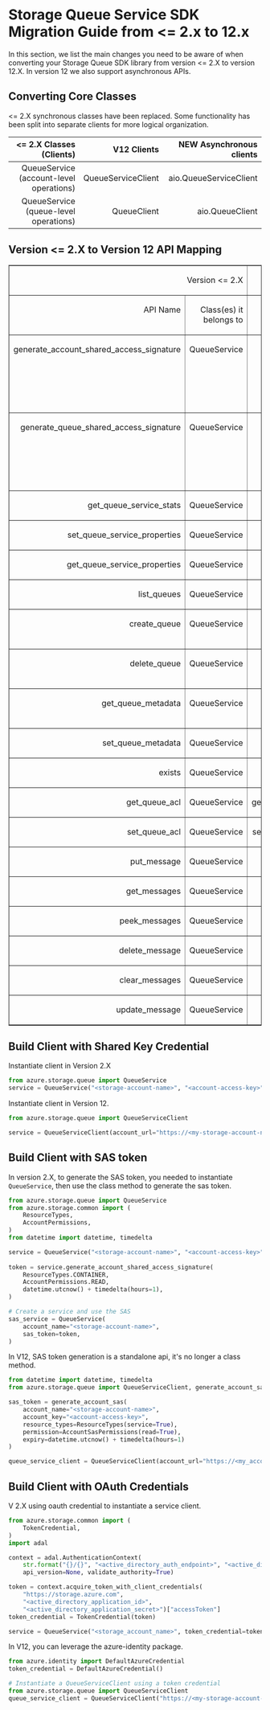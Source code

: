 # Storage Queue Service SDK Migration Guide from <= 2.x to 12.x

In this section, we list the main changes you need to be aware of when converting your Storage Queue SDK library from version <= 2.X to version 12.X.
In version 12 we also support asynchronous APIs.

## Converting Core Classes
<= 2.X synchronous classes have been replaced. Some functionality has been split into separate clients for more logical organization.

| <= 2.X Classes (Clients)  | V12 Clients | NEW Asynchronous clients |
|---:|---:|---:|
| QueueService (account-level operations) | QueueServiceClient | aio.QueueServiceClient |
| QueueService (queue-level operations) | QueueClient   | aio.QueueClient |

## Version <= 2.X to Version 12 API Mapping

<table border="1" cellspacing="0" cellpadding="0">
    <tbody>
        <tr>
            <td width="353" colspan="2" valign="top">
                <p align="right">
                    Version &lt;= 2.X
                </p>
            </td>
            <td width="270" colspan="2" valign="top">
                <p align="right">
                    Version 12.X
                </p>
            </td>
        </tr>
        <tr>
            <td width="242" valign="top">
                <p align="right">
                    API Name
                </p>
            </td>
            <td width="111" valign="top">
                <p align="right">
                    Class(es) it belongs to
                </p>
            </td>
            <td width="163" valign="top">
                <p align="right">
                    API Name
                </p>
            </td>
            <td width="107" valign="top">
                <p align="right">
                    Class(es) it belongs to
                </p>
            </td>
        </tr>
        <tr>
            <td width="242" valign="top">
                <p align="right">
                    generate_account_shared_access_signature
                </p>
            </td>
            <td width="111" valign="top">
                <p align="right">
                    QueueService
                </p>
            </td>
            <td width="163" valign="top">
                <p align="right">
                    generate_account_sas
                </p>
            </td>
            <td width="107" valign="top">
                <p align="right">
                    It’s not a class method.
                </p>
                <p align="right">
                    Just import from azure.storage.queue directly
                </p>
            </td>
        </tr>
        <tr>
            <td width="242" valign="top">
                <p align="right">
                    generate_queue_shared_access_signature
                </p>
            </td>
            <td width="111" valign="top">
                <p align="right">
                    QueueService
                </p>
            </td>
            <td width="163" valign="top">
                <p align="right">
                    generate_queue_sas
                </p>
            </td>
            <td width="107" valign="top">
                <p align="right">
                    It’s not a class method.
                </p>
                <p align="right">
                    Just import from azure.storage.queue directly
                </p>
            </td>
        </tr>
        <tr>
            <td width="242" valign="top">
                <p align="right">
                    get_queue_service_stats
                </p>
            </td>
            <td width="111" valign="top">
                <p align="right">
                    QueueService
                </p>
            </td>
            <td width="163" valign="top">
                <p align="right">
                    get_service_stats
                </p>
            </td>
            <td width="107" valign="top">
                <p align="right">
                    QueueServiceClient
                </p>
            </td>
        </tr>
        <tr>
            <td width="242" valign="top">
                <p align="right">
                    set_queue_service_properties
                </p>
            </td>
            <td width="111" valign="top">
                <p align="right">
                    QueueService
                </p>
            </td>
            <td width="163" valign="top">
                <p align="right">
                    set_service_properties
                </p>
            </td>
            <td width="107" valign="top">
                <p align="right">
                    QueueServiceClient
                </p>
            </td>
        </tr>
        <tr>
            <td width="242" valign="top">
                <p align="right">
                    get_queue_service_properties
                </p>
            </td>
            <td width="111" valign="top">
                <p align="right">
                    QueueService
                </p>
            </td>
            <td width="163" valign="top">
                <p align="right">
                    get_service_properties
                </p>
            </td>
            <td width="107" valign="top">
                <p align="right">
                    QueueServiceClient
                </p>
            </td>
        </tr>
        <tr>
            <td width="242" valign="top">
                <p align="right">
                    list_queues
                </p>
            </td>
            <td width="111" valign="top">
                <p align="right">
                    QueueService
                </p>
            </td>
            <td width="163" valign="top">
                <p align="right">
                    list_queues
                </p>
            </td>
            <td width="107" valign="top">
                <p align="right">
                    QueueServiceClient
                </p>
            </td>
        </tr>
        <tr>
            <td width="242" valign="top">
                <p align="right">
                    create_queue
                </p>
            </td>
            <td width="111" valign="top">
                <p align="right">
                    QueueService
                </p>
            </td>
            <td width="163" valign="top">
                <p align="right">
                    create_queue
                </p>
            </td>
            <td width="107" valign="top">
                <p align="right">
                    QueueServiceClient or QueueClient
                </p>
            </td>
        </tr>
        <tr>
            <td width="242" valign="top">
                <p align="right">
                    delete_queue
                </p>
            </td>
            <td width="111" valign="top">
                <p align="right">
                    QueueService
                </p>
            </td>
            <td width="163" valign="top">
                <p align="right">
                    delete_queue
                </p>
            </td>
            <td width="107" valign="top">
                <p align="right">
                    QueueServiceClient or QueueClient
                </p>
            </td>
        </tr>
        <tr>
            <td width="242" valign="top">
                <p align="right">
                    get_queue_metadata
                </p>
            </td>
            <td width="111" valign="top">
                <p align="right">
                    QueueService
                </p>
            </td>
            <td width="163" valign="top">
                <p align="right">
                    get_queue_properties
                </p>
            </td>
            <td width="107" valign="top">
                <p align="right">
                    QueueServiceClient or QueueClient
                </p>
            </td>
        </tr>
        <tr>
            <td width="242" valign="top">
                <p align="right">
                    set_queue_metadata
                </p>
            </td>
            <td width="111" valign="top">
                <p align="right">
                    QueueService
                </p>
            </td>
            <td width="163" valign="top">
                <p align="right">
                    set_queue_metadata
                </p>
            </td>
            <td width="107" valign="top">
                <p align="right">
                    QueueClient
                </p>
            </td>
        </tr>
        <tr>
            <td width="242" valign="top">
                <p align="right">
                    exists
                </p>
            </td>
            <td width="111" valign="top">
                <p align="right">
                    QueueService
                </p>
            </td>
            <td width="163" valign="top">
                <p align="right">
                    N/A
                </p>
            </td>
            <td width="107" valign="top">
                <p align="right">
                    N/A
                </p>
            </td>
        </tr>
        <tr>
            <td width="242" valign="top">
                <p align="right">
                    get_queue_acl
                </p>
            </td>
            <td width="111" valign="top">
                <p align="right">
                    QueueService
                </p>
            </td>
            <td width="163" valign="top">
                <p align="right">
                    get_queue_access_policy
                </p>
            </td>
            <td width="107" valign="top">
                <p align="right">
                    QueueClient
                </p>
            </td>
        </tr>
        <tr>
            <td width="242" valign="top">
                <p align="right">
                    set_queue_acl
                </p>
            </td>
            <td width="111" valign="top">
                <p align="right">
                    QueueService
                </p>
            </td>
            <td width="163" valign="top">
                <p align="right">
                    set_queue_access_policy
                </p>
            </td>
            <td width="107" valign="top">
                <p align="right">
                    QueueClient
                </p>
            </td>
        </tr>
        <tr>
            <td width="242" valign="top">
                <p align="right">
                    put_message
                </p>
            </td>
            <td width="111" valign="top">
                <p align="right">
                    QueueService
                </p>
            </td>
            <td width="163" valign="top">
                <p align="right">
                    send_message
                </p>
            </td>
            <td width="107" valign="top">
                <p align="right">
                    QueueClient
                </p>
            </td>
        </tr>
        <tr>
            <td width="242" valign="top">
                <p align="right">
                    get_messages
                </p>
            </td>
            <td width="111" valign="top">
                <p align="right">
                    QueueService
                </p>
            </td>
            <td width="163" valign="top">
                <p align="right">
                    receive_messages
                </p>
            </td>
            <td width="107" valign="top">
                <p align="right">
                    QueueClient
                </p>
            </td>
        </tr>
        <tr>
            <td width="242" valign="top">
                <p align="right">
                    peek_messages
                </p>
            </td>
            <td width="111" valign="top">
                <p align="right">
                    QueueService
                </p>
            </td>
            <td width="163" valign="top">
                <p align="right">
                    peek_messages
                </p>
            </td>
            <td width="107" valign="top">
                <p align="right">
                    QueueClient
                </p>
            </td>
        </tr>
        <tr>
            <td width="242" valign="top">
                <p align="right">
                    delete_message
                </p>
            </td>
            <td width="111" valign="top">
                <p align="right">
                    QueueService
                </p>
            </td>
            <td width="163" valign="top">
                <p align="right">
                    delete_message
                </p>
            </td>
            <td width="107" valign="top">
                <p align="right">
                    QueueClient
                </p>
            </td>
        </tr>
        <tr>
            <td width="242" valign="top">
                <p align="right">
                    clear_messages
                </p>
            </td>
            <td width="111" valign="top">
                <p align="right">
                    QueueService
                </p>
            </td>
            <td width="163" valign="top">
                <p align="right">
                    clear_messages
                </p>
            </td>
            <td width="107" valign="top">
                <p align="right">
                    QueueClient
                </p>
            </td>
        </tr>
        <tr>
            <td width="242" valign="top">
                <p align="right">
                    update_message
                </p>
            </td>
            <td width="111" valign="top">
                <p align="right">
                    QueueService
                </p>
            </td>
            <td width="163" valign="top">
                <p align="right">
                    update_message
                </p>
            </td>
            <td width="107" valign="top">
                <p align="right">
                    QueueClient
                </p>
            </td>
        </tr>
    </tbody>
</table>

## Build Client with Shared Key Credential
Instantiate client in Version 2.X
```python
from azure.storage.queue import QueueService
service = QueueService("<storage-account-name>", "<account-access-key>", endpoint_suffix="<endpoint_suffix>")
```

Instantiate client in Version 12.
```python
from azure.storage.queue import QueueServiceClient

service = QueueServiceClient(account_url="https://<my-storage-account-name>.queue.core.windows.net/", credential={'account_name': "<storage-account-name>", 'account_key': "<account-access-key>"})
```

## Build Client with SAS token

In version 2.X, to generate the SAS token, you needed to instantiate `QueueService`, then use the class method to generate the sas token.
```python
from azure.storage.queue import QueueService
from azure.storage.common import (
    ResourceTypes,
    AccountPermissions,
)
from datetime import datetime, timedelta

service = QueueService("<storage-account-name>", "<account-access-key>", endpoint_suffix="<endpoint_suffix>")
                        
token = service.generate_account_shared_access_signature(
    ResourceTypes.CONTAINER,
    AccountPermissions.READ,
    datetime.utcnow() + timedelta(hours=1),
)

# Create a service and use the SAS
sas_service = QueueService(
    account_name="<storage-account-name>",
    sas_token=token,
)
```

In V12, SAS token generation is a standalone api, it's no longer a class method.
```python
from datetime import datetime, timedelta
from azure.storage.queue import QueueServiceClient, generate_account_sas, ResourceTypes, AccountSasPermissions

sas_token = generate_account_sas(
    account_name="<storage-account-name>",
    account_key="<account-access-key>",
    resource_types=ResourceTypes(service=True),
    permission=AccountSasPermissions(read=True),
    expiry=datetime.utcnow() + timedelta(hours=1)
)

queue_service_client = QueueServiceClient(account_url="https://<my_account_name>.queue.core.windows.net", credential=sas_token)
```

## Build Client with OAuth Credentials
V 2.X using oauth credential to instantiate a service client.
```python
from azure.storage.common import (
    TokenCredential,
)
import adal

context = adal.AuthenticationContext(
    str.format("{}/{}", "<active_directory_auth_endpoint>", "<active_directory_tenant_id>"),
    api_version=None, validate_authority=True)

token = context.acquire_token_with_client_credentials(
    "https://storage.azure.com",
    "<active_directory_application_id>",
    "<active_directory_application_secret>")["accessToken"]
token_credential = TokenCredential(token)

service = QueueService("<storage_account_name>", token_credential=token_credential)
```

In V12, you can leverage the azure-identity package.
```python
from azure.identity import DefaultAzureCredential
token_credential = DefaultAzureCredential()

# Instantiate a QueueServiceClient using a token credential
from azure.storage.queue import QueueServiceClient
queue_service_client = QueueServiceClient("https://<my-storage-account-name>.queue.core.windows.net", credential=token_credential)
```
